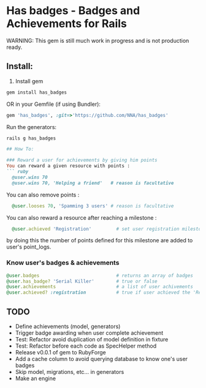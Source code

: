 # Has badges - Badges and Achievements for Rails

WARNING: This gem is still much work in progress and is not production ready.

## Install:
1) Install gem

``` ruby
gem install has_badges
```

OR in your Gemfile (if using Bundler):

``` ruby
gem 'has_badges', :git=>'https://github.com/NNA/has_badges'
```

Run the generators:

``` ruby
rails g has_badges

## How To:

### Reward a user for achievements by giving him points
You can reward a given resource with points :
``` ruby
  @user.wins 70
  @user.wins 70, 'Helping a friend'   # reason is facultative
```
You can also remove points :
``` ruby
  @user.looses 70, 'Spamming 3 users' # reason is facultative
```


You can also reward a resource after reaching a milestone :
``` ruby
  @user.achieved 'Registration'     	# set user registration milestone
```
by doing this the number of points defined for this milestone are added to user's point_logs.

### Know user's badges & achievements
``` ruby
@user.badges 							# returns an array of badges
@user.has_badge? 'Serial Killer' 		# true or false
@user.achievements                  	# a list of user achivements
@user.achieved? :registration       	# true if user achieved the 'Registration' achievement 

```

## TODO
 - Define achievements (model, generators)
 - Trigger badge awarding when user complete achievement
 - Test: Refactor avoid duplication of model definition in fixture
 - Test: Refactor before each code as SpecHelper method
 - Release v0.0.1 of gem to RubyForge
 - Add a cache column to avoid querying database to know one's user badges
 - Skip model, migrations, etc... in generators
 - Make an engine

 [examples]: https://github.com/NNA/cucumber-snapshot/tree/master/examples